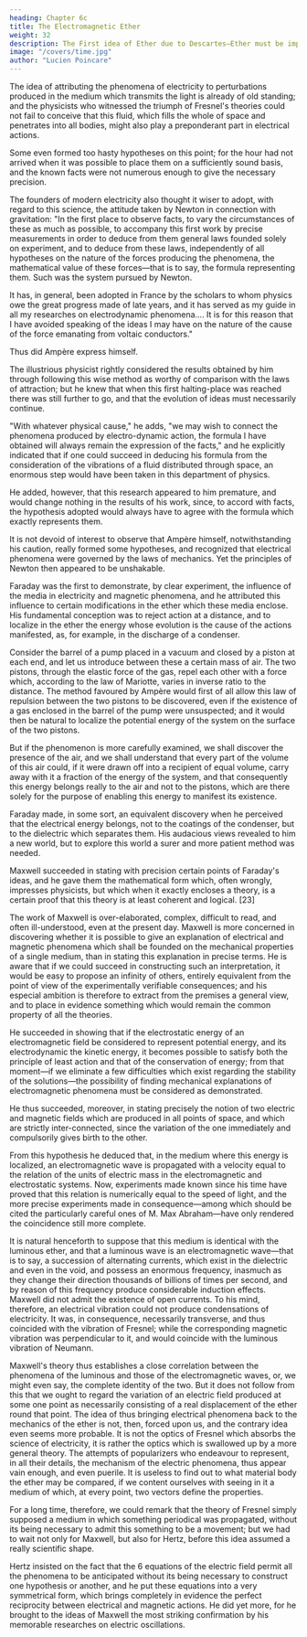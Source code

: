 ```yaml
---
heading: Chapter 6c
title: The Electromagnetic Ether
weight: 32
description: The First idea of Ether due to Descartes—Ether must be imponderable—Fresnel shows light vibrations to be transverse—Transverse vibrations cannot exist in fluid—Ether must be discontinuous
image: "/covers/time.jpg"
author: "Lucien Poincare"
---
```




<!-- § 3. THE ELECTROMAGNETIC ETHER -->

The idea of attributing the phenomena of electricity to perturbations produced in the medium which transmits the light is already of old standing; and the physicists who witnessed the triumph of Fresnel's theories could not fail to conceive that this fluid, which fills the whole of space and penetrates into all bodies, might also play a preponderant part in electrical actions.

Some even formed too hasty hypotheses on this point; for the hour had not arrived when it was possible to place them on a sufficiently sound basis, and the known facts were not numerous enough to give the necessary precision.

The founders of modern electricity also thought it wiser to adopt, with regard to this science, the attitude taken by Newton in connection with gravitation: "In the first place to observe facts, to vary the circumstances of these as much as possible, to accompany this first work by precise measurements in order to deduce from them general laws founded solely on experiment, and to deduce from these laws, independently of all hypotheses on the nature of the forces producing the phenomena, the mathematical value of these forces—that is to say, the formula representing them. Such was the system pursued by Newton. 

It has, in general, been adopted in France by the scholars to whom physics owe the great progress made of late years, and it has served as my guide in all my researches on electrodynamic phenomena.... It is for this reason that I have avoided speaking of the ideas I may have on the nature of the cause of the force emanating from voltaic conductors."

Thus did Ampère express himself. 

The illustrious physicist rightly considered the results obtained by him through following this wise method as worthy of comparison with the laws of attraction; but he knew that when this first halting-place was reached there was still further to go, and that the evolution of ideas must necessarily continue.

"With whatever physical cause," he adds, "we may wish to connect the phenomena produced by electro-dynamic action, the formula I have obtained will always remain the expression of the facts," and he explicitly indicated that if one could succeed in deducing his formula from the consideration of the vibrations of a fluid distributed through space, an enormous step would have been taken in this department of physics. 

He added, however, that this research appeared to him premature, and would change nothing in the results of his work, since, to accord with facts, the hypothesis adopted would always have to agree with the formula which exactly represents them.

It is not devoid of interest to observe that Ampère himself, notwithstanding his caution, really formed some hypotheses, and recognized that electrical phenomena were governed by the laws of mechanics. Yet the principles of Newton then appeared to be unshakable.

Faraday was the first to demonstrate, by clear experiment, the influence of the media in electricity and magnetic phenomena, and he attributed this influence to certain modifications in the ether which these media enclose. His fundamental conception was to reject action at a distance, and to localize in the ether the energy whose evolution is the cause of the actions manifested, as, for example, in the discharge of a condenser.

Consider the barrel of a pump placed in a vacuum and closed by a piston at each end, and let us introduce between these a certain mass of air. The two pistons, through the elastic force of the gas, repel each other with a force which, according to the law of Mariotte, varies in inverse ratio to the distance. The method favoured by Ampère would first of all allow this law of repulsion between the two pistons to be discovered, even if the existence of a gas enclosed in the barrel of the pump were unsuspected; and it would then be natural to localize the potential energy of the system on the surface of the two pistons.

But if the phenomenon is more carefully examined, we shall discover the presence of the air, and we shall understand that every part of the volume of this air could, if it were drawn off into a recipient of equal volume, carry away with it a fraction of the energy of the system, and that consequently this energy belongs really to the air and not to the pistons, which are there solely for the purpose of enabling this energy to manifest its existence.

Faraday made, in some sort, an equivalent discovery when he perceived that the electrical energy belongs, not to the coatings of the condenser, but to the dielectric which separates them. His audacious views revealed to him a new world, but to explore this world a surer and more patient method was needed.

Maxwell succeeded in stating with precision certain points of Faraday's ideas, and he gave them the mathematical form which, often wrongly, impresses physicists, but which when it exactly encloses a theory, is a certain proof that this theory is at least coherent and logical. [23]

The work of Maxwell is over-elaborated, complex, difficult to read, and often ill-understood, even at the present day. Maxwell is more concerned in discovering whether it is possible to give an explanation of electrical and magnetic phenomena which shall be founded on the mechanical properties of a single medium, than in stating this explanation in precise terms. He is aware that if we could succeed in constructing such an interpretation, it would be easy to propose an infinity of others, entirely equivalent from the point of view of the experimentally verifiable consequences; and his especial ambition is therefore to extract from the premises a general view, and to place in evidence something which would remain the common property of all the theories.

He succeeded in showing that if the electrostatic energy of an electromagnetic field be considered to represent potential energy, and its electrodynamic the kinetic energy, it becomes possible to satisfy both the principle of least action and that of the conservation of energy; from that moment—if we eliminate a few difficulties which exist regarding the stability of the solutions—the possibility of finding mechanical explanations of electromagnetic phenomena must be considered as demonstrated. 

He thus succeeded, moreover, in stating precisely the notion of two electric and magnetic fields which are produced in all points of space, and which are strictly inter-connected, since the variation of the one immediately and compulsorily gives birth to the other.

From this hypothesis he deduced that, in the medium where this energy is localized, an electromagnetic wave is propagated with a velocity equal to the relation of the units of electric mass in the electromagnetic and electrostatic systems. Now, experiments made known since his time have proved that this relation is numerically equal to the speed of light, and the more precise experiments made in consequence—among which should be cited the particularly careful ones of M. Max Abraham—have only rendered the coincidence still more complete.

It is natural henceforth to suppose that this medium is identical with the luminous ether, and that a luminous wave is an electromagnetic wave—that is to say, a succession of alternating currents, which exist in the dielectric and even in the void, and possess an enormous frequency, inasmuch as they change their direction thousands of billions of times per second, and by reason of this frequency produce considerable induction effects. Maxwell did not admit the existence of open currents. To his mind, therefore, an electrical vibration could not produce condensations of electricity. It was, in consequence, necessarily transverse, and thus coincided with the vibration of Fresnel; while the corresponding magnetic vibration was perpendicular to it, and would coincide with the luminous vibration of Neumann.

Maxwell's theory thus establishes a close correlation between the phenomena of the luminous and those of the electromagnetic waves, or, we might even say, the complete identity of the two. But it does not follow from this that we ought to regard the variation of an electric field produced at some one point as necessarily consisting of a real displacement of the ether round that point. The idea of thus bringing electrical phenomena back to the mechanics of the ether is not, then, forced upon us, and the contrary idea even seems more probable. It is not the optics of Fresnel which absorbs the science of electricity, it is rather the optics which is swallowed up by a more general theory. The attempts of popularizers who endeavour to represent, in all their details, the mechanism of the electric phenomena, thus appear vain enough, and even puerile. It is useless to find out to what material body the ether may be compared, if we content ourselves with seeing in it a medium of which, at every point, two vectors define the properties.

For a long time, therefore, we could remark that the theory of Fresnel simply supposed a medium in which something periodical was propagated, without its being necessary to admit this something to be a movement; but we had to wait not only for Maxwell, but also for Hertz, before this idea assumed a really scientific shape. 

Hertz insisted on the fact that the 6 equations of the electric field permit all the phenomena to be anticipated without its being necessary to construct one hypothesis or another, and he put these equations into a very symmetrical form, which brings completely in evidence the perfect reciprocity between electrical and magnetic actions. He did yet more, for he brought to the ideas of Maxwell the most striking confirmation by his memorable researches on electric oscillations.



